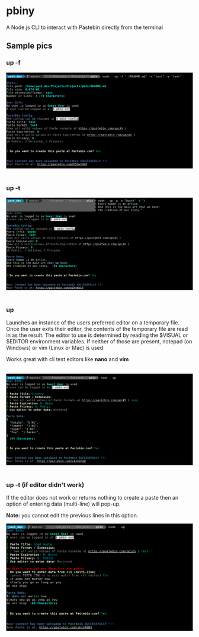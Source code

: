 # pbiny

A Node.js CLI to interact with Pastebin directly from the terminal

## Sample pics

### up -f

<div>
  <img alt="up -f" title="Demo of up command with -f option" src="/Readme_Content/pbin_up_f.png">
</div><br>

### up -t

<div>
  <img alt="up -t" title="Demo of up command with -t option" src="/Readme_Content/pbin_up_t.png">
</div><br>

### up

Launches an instance of the users preferred editor on a temporary file. Once the user exits their editor, the contents of the temporary file are read in as the result. The editor to use is determined by reading the $VISUAL or $EDITOR environment variables. If neither of those are present, notepad (on Windows) or vim (Linux or Mac) is used.

Works great with cli test editors like **nano** and **vim**

<div><br>
  <img alt="up" title="Demo of up command without options" src="/Readme_Content/pbin_up.png">
</div><br>

### up -t (if editor didn't work)

If the editor does not work or returns nothing to create a paste then an option of entering data (multi-line) will pop-up.

**Note:** you cannot edit the previous lines in this option.

<div>
  <img alt="up" title="Demo of up command when editor does not work" src="/Readme_Content/pbin_up_err.png">
</div><br>